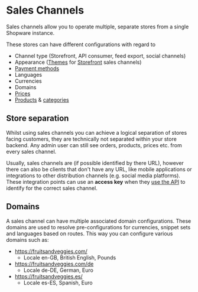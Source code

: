 # Sales Channels

Sales channels allow you to operate multiple, separate stores from a single Shopware instance.

These stores can have different configurations with regard to

* Channel type \(Storefront, API consumer, feed export, social channels\)
* Appearance \([Themes](../../../guides/plugins/themes.md) for [Storefront](../../framework/architecture/storefront.md) sales channels\)
* [Payment methods](../checkout/payments.md)
* Languages
* Currencies
* Domains
* [Prices](prices.md)
* [Products](products.md) & [categories](categories.md)

## Store separation

Whilst using sales channels you can achieve a logical separation of stores facing customers, they are technically not separated within your store backend. Any admin user can still see orders, products, prices etc. from every sales channel.

Usually, sales channels are \(if possible identified by there URL\), however there can also be clients that don't have any URL, like mobile applications or integrations to other distribution channels \(e.g. social media platforms\). These integration points can use an **access key** when they [use the API](../../../guides/integrations-api/store-api-guide/#authentication-and-setup) to identify for the correct sales channel.

## Domains

A sales channel can have multiple associated domain configurations. These domains are used to resolve pre-configurations for currencies, snippet sets and languages based on routes. This way you can configure various domains such as:

* https://fruitsandveggies.com/
  * Locale en-GB, British English, Pounds
* https://fruitsandveggies.com/de
  * Locale de-DE, German, Euro
* https://fruitsandveggies.es/
  * Locale es-ES, Spanish, Euro

